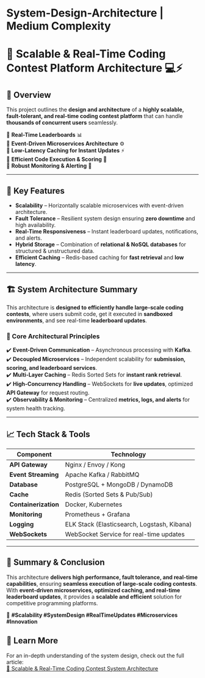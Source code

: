 # System-Design-Architecture | Medium Complexity 


# 🚀 Scalable & Real-Time Coding Contest Platform Architecture 💻⚡  

## 📌 Overview  
This project outlines the **design and architecture** of a **highly scalable, fault-tolerant, and real-time coding contest platform** that can handle **thousands of concurrent users** seamlessly.  

🔹 **Real-Time Leaderboards** 📊  
🔹 **Event-Driven Microservices Architecture** ⚙️  
🔹 **Low-Latency Caching for Instant Updates** ⚡  
🔹 **Efficient Code Execution & Scoring** 🔄  
🔹 **Robust Monitoring & Alerting** 📡  

---

## 🎯 **Key Features**
- **Scalability** – Horizontally scalable microservices with event-driven architecture.  
- **Fault Tolerance** – Resilient system design ensuring **zero downtime** and high availability.  
- **Real-Time Responsiveness** – Instant leaderboard updates, notifications, and alerts.  
- **Hybrid Storage** – Combination of **relational & NoSQL databases** for structured & unstructured data.  
- **Efficient Caching** – Redis-based caching for **fast retrieval** and **low latency**.  

---

## 🏗 **System Architecture Summary**  
This architecture is **designed to efficiently handle large-scale coding contests**, where users submit code, get it executed in **sandboxed environments**, and see real-time **leaderboard updates**.  

### **🔹 Core Architectural Principles**
✔️ **Event-Driven Communication** – Asynchronous processing with **Kafka**.  
✔️ **Decoupled Microservices** – Independent scalability for **submission, scoring, and leaderboard services**.  
✔️ **Multi-Layer Caching** – Redis Sorted Sets for **instant rank retrieval**.  
✔️ **High-Concurrency Handling** – WebSockets for **live updates**, optimized **API Gateway** for request routing.  
✔️ **Observability & Monitoring** – Centralized **metrics, logs, and alerts** for system health tracking.  

---

## 📈 **Tech Stack & Tools**
| **Component**       | **Technology**          |
|---------------------|------------------------|
| **API Gateway**     | Nginx / Envoy / Kong   |
| **Event Streaming** | Apache Kafka / RabbitMQ |
| **Database**        | PostgreSQL + MongoDB / DynamoDB |
| **Cache**          | Redis (Sorted Sets & Pub/Sub) |
| **Containerization** | Docker, Kubernetes   |
| **Monitoring**      | Prometheus + Grafana  |
| **Logging**        | ELK Stack (Elasticsearch, Logstash, Kibana) |
| **WebSockets**      | WebSocket Service for real-time updates |

---

## 📜 **Summary & Conclusion**  
This architecture **delivers high performance, fault tolerance, and real-time capabilities**, ensuring **seamless execution of large-scale coding contests**. With **event-driven microservices, optimized caching, and real-time leaderboard updates**, it provides a **scalable and efficient** solution for competitive programming platforms.  

🚀 **#Scalability #SystemDesign #RealTimeUpdates #Microservices #Innovation**  

## 📖 Learn More  
For an in-depth understanding of the system design, check out the full article:  
[🚀 Scalable & Real-Time Coding Contest System Architecture](https://levelup.gitconnected.com/system-architecture-coding-contest-leaderboard-6819964459e0)  
